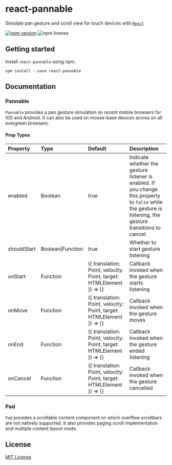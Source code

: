 # react-pannable

Simulate pan gesture and scroll view for touch devices with [`React`](https://facebook.github.io/react/)

[![npm version](https://img.shields.io/npm/v/react-pannable.svg)](https://www.npmjs.com/package/react-pannable)
![npm license](https://img.shields.io/npm/l/react-pannable.svg?style=flat)

## Getting started

Install `react-pannable` using npm.

```shell
npm install --save react-pannable
```

## Documentation

### Pannable

`Pannable` provides a pan gesture simulation on recent mobile browsers for iOS and Android. It can also be used on mouse-base devices across on all evergreen browsers.

#### Prop Types
| Property | Type | Default | Description |
|:---|:---|:---|:---|
| enabled | Boolean | true | Indicate whether the gesture listener is enabled. If you change this property to `false` while the gesture is listening, the gesture transitions to cancel. |
| shouldStart | Boolean\|Function | true | Whether to start gesture listening |
| onStart | Function | ({ translation: Point, velocity: Point, target: HTMLElement }) => {} | Callback invoked when the gesture starts listening |
| onMove | Function | ({ translation: Point, velocity: Point, target: HTMLElement }) => {} | Callback invoked when the gesture moves |
| onEnd | Function | ({ translation: Point, velocity: Point, target: HTMLElement }) => {} | Callback invoked when the gesture ended listening |
| onCancel | Function | ({ translation: Point, velocity: Point, target: HTMLElement }) => {} | Callback invoked when the gesture cancelled |

### Pad

`Pad` provides a scrollable content component on which overflow scrollbars are not natively supported. It also provides paging scroll implementation and multiple content layout mode.

## License

[MIT License](./LICENSE)
